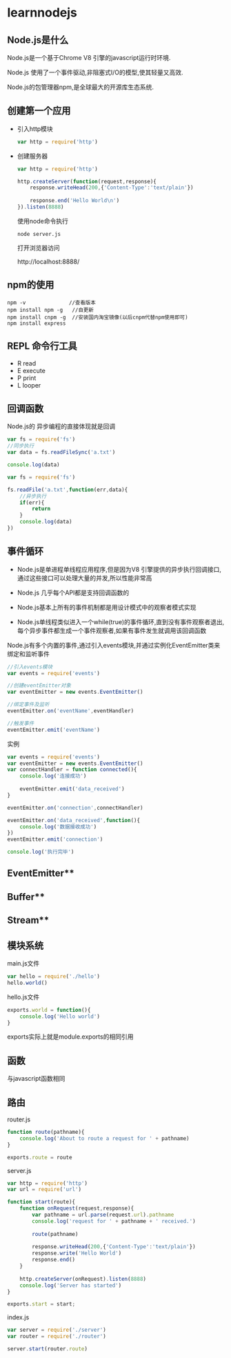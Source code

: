 # learnnodejs

## Node.js是什么

Node.js是一个基于Chrome V8 引擎的javascript运行时环境.

Node.js 使用了一个事件驱动,非阻塞式I/O的模型,使其轻量又高效.

Node.js的包管理器npm,是全球最大的开源库生态系统.

## 创建第一个应用

- 引入http模块

  ```javascript
  var http = require('http')
  ```

  

- 创建服务器

  ```javascript
  var http = require('http')
  
  http.createServer(function(request,response){
      response.writeHead(200,{'Content-Type':'text/plain'})
      
      response.end('Hello World\n')
  }).listen(8888)
  ```

  使用node命令执行

  ```shell
  node server.js
  ```

  打开浏览器访问

  http://localhost:8888/

## npm的使用

```shell
npm -v				//查看版本
npm install npm -g	 //自更新
npm install cnpm -g	 //安装国内淘宝镜像(以后cnpm代替npm使用即可)
npm install express

```

## REPL 命令行工具

- R read
- E execute
- P print
- L looper

## 回调函数

Node.js的 异步编程的直接体现就是回调

```javascript
var fs = require('fs')
//同步执行
var data = fs.readFileSync('a.txt')

console.log(data)
```

```javascript
var fs = require('fs')

fs.readFile('a.txt',function(err,data){
    //异步执行
    if(err){
        return
    }
    console.log(data)
})
```

## 事件循环

- Node.js是单进程单线程应用程序,但是因为V8 引擎提供的异步执行回调接口,通过这些接口可以处理大量的并发,所以性能非常高

- Node.js 几乎每个API都是支持回调函数的

- Node.js基本上所有的事件机制都是用设计模式中的观察者模式实现

- Node.js单线程类似进入一个while(true)的事件循环,直到没有事件观察者退出,每个异步事件都生成一个事件观察者,如果有事件发生就调用该回调函数

  

Node.js有多个内置的事件,通过引入events模块,并通过实例化EventEmitter类来绑定和监听事件

```javascript
//引入events模块
var events = require('events')

//创建eventEmitter对象
var eventEmitter = new events.EventEmitter()

//绑定事件及监听
eventEmitter.on('eventName',eventHandler)

//触发事件
eventEmitter.emit('eventName')
```

实例

```javascript
var events = require('events')
var eventEmitter = new events.EventEmitter()
var connectHandler = function connected(){
    console.log('连接成功')
    
    eventEmitter.emit('data_received')
}

eventEmitter.on('connection',connectHandler)

eventEmitter.on('data_received',function(){
    console.log('数据接收成功')
})
eventEmitter.emit('connection')

console.log('执行完毕')
```

## EventEmitter**

## Buffer**

## Stream**

## 模块系统

main.js文件

```javascript
var hello = require('./hello')
hello.world()
```

hello.js文件 

```javascript
exports.world = function(){
    console.log('Hello world')
}
```

exports实际上就是module.exports的相同引用



## 函数

与javascript函数相同

## 路由

router.js

```javascript
function route(pathname){
    console.log('About to route a request for ' + pathname)
}

exports.route = route
```



server.js

```javascript
var http = require('http')
var url = require('url')

function start(route){
    function onRequest(request,response){
        var pathname = url.parse(request.url).pathname
        console.log('request for ' + pathname + ' received.')
        
        route(pathname)
        
        response.writeHead(200,{'Content-Type':'text/plain'})
        response.write('Hello World')
        response.end()
    }
    
    http.createServer(onRequest).listen(8888)
    console.log('Server has started')
}

exports.start = start;
```

index.js

```javascript
var server = require('./server')
var router = require('./router')

server.start(router.route)
```



